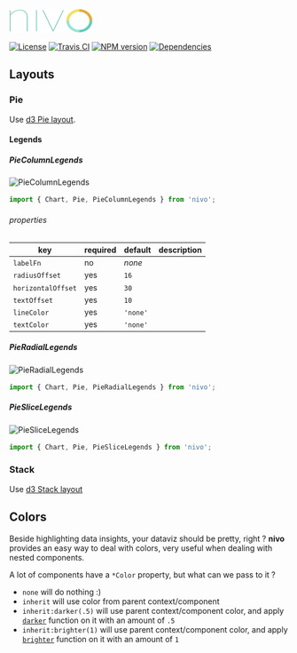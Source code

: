 <img alt="nivo" src="https://raw.githubusercontent.com/plouc/nivo/master/nivo.png" width="150" height="42" />

[![License][license-image]][license-url]
[![Travis CI][travis-image]][travis-url]
[![NPM version][npm-image]][npm-url]
[![Dependencies][gemnasium-image]][gemnasium-url]

## Layouts

### Pie

Use [d3 Pie layout](https://github.com/mbostock/d3/wiki/Pie-Layout).

#### Legends

##### PieColumnLegends

<img alt="PieColumnLegends" src="https://raw.githubusercontent.com/plouc/nivo/master/doc/nivo-pie-legends-column.png" width="80" height="80" />

```javascript
import { Chart, Pie, PieColumnLegends } from 'nivo';
```

###### properties

key                | required | default  | description
-------------------|----------|----------|----------------------------
`labelFn`          | no       | *none*   |
`radiusOffset`     | yes      | `16`     |
`horizontalOffset` | yes      | `30`     |
`textOffset`       | yes      | `10`     |
`lineColor`        | yes      | `'none'` |
`textColor`        | yes      | `'none'` |



##### PieRadialLegends

<img alt="PieRadialLegends" src="https://raw.githubusercontent.com/plouc/nivo/master/doc/nivo-pie-legends-radial.png" width="80" height="80" />

```javascript
import { Chart, Pie, PieRadialLegends } from 'nivo';
```

##### PieSliceLegends

<img alt="PieSliceLegends" src="https://raw.githubusercontent.com/plouc/nivo/master/doc/nivo-pie-legends-slice.png" width="80" height="80" />

```javascript
import { Chart, Pie, PieSliceLegends } from 'nivo';
```

### Stack

Use [d3 Stack layout](https://github.com/mbostock/d3/wiki/Stack-Layout)

## Colors

Beside highlighting data insights, your dataviz should be pretty, right ?
**nivo** provides an easy way to deal with colors, very useful when dealing with nested components.

A lot of components have a `*Color` property, but what can we pass to it ?

- `none` will do nothing :)
- `inherit` will use color from parent context/component
- `inherit:darker(.5)` will use parent context/component color, and apply [`darker`](https://github.com/mbostock/d3/wiki/Colors#rgb_darker) function on it with an amount of `.5`
- `inherit:brighter(1)` will use parent context/component color, and apply [`brighter`](https://github.com/mbostock/d3/wiki/Colors#rgb_brighter) function on it with an amount of `1`

[license-image]: https://img.shields.io/github/license/plouc/nivo.svg?style=flat-square
[license-url]: https://github.com/plouc/nivo/blob/master/LICENSE.md
[npm-image]: https://img.shields.io/npm/v/nivo.svg?style=flat-square
[npm-url]: https://www.npmjs.com/package/nivo
[travis-image]: https://img.shields.io/travis/plouc/nivo.svg?style=flat-square
[travis-url]: https://travis-ci.org/plouc/nivo
[gemnasium-image]: https://img.shields.io/gemnasium/plouc/nivo.svg?style=flat-square
[gemnasium-url]: https://gemnasium.com/plouc/nivo
